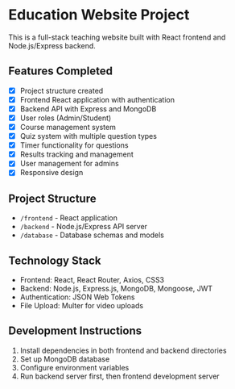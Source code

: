 <!-- Use this file to provide workspace-specific custom instructions to Copilot. For more details, visit https://code.visualstudio.com/docs/copilot/copilot-customization#_use-a-githubcopilotinstructionsmd-file -->

# Education Website Project

This is a full-stack teaching website built with React frontend and Node.js/Express backend.

## Features Completed
- [x] Project structure created
- [x] Frontend React application with authentication
- [x] Backend API with Express and MongoDB
- [x] User roles (Admin/Student)
- [x] Course management system
- [x] Quiz system with multiple question types
- [x] Timer functionality for questions
- [x] Results tracking and management
- [x] User management for admins
- [x] Responsive design

## Project Structure
- `/frontend` - React application
- `/backend` - Node.js/Express API server
- `/database` - Database schemas and models

## Technology Stack
- Frontend: React, React Router, Axios, CSS3
- Backend: Node.js, Express.js, MongoDB, Mongoose, JWT
- Authentication: JSON Web Tokens
- File Upload: Multer for video uploads

## Development Instructions
1. Install dependencies in both frontend and backend directories
2. Set up MongoDB database
3. Configure environment variables
4. Run backend server first, then frontend development server
